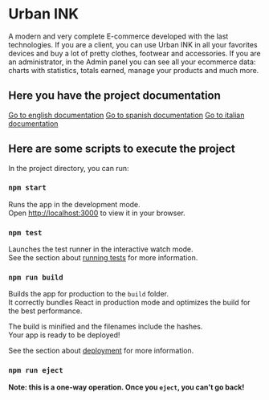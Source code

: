 # Urban INK

A modern and very complete E-commerce developed with the last technologies. If you are a client, you can use Urban INK in all your favorites devices and buy a lot of pretty clothes, footwear and accessories. If you are an administrator, in the Admin panel you can see all your ecommerce data: charts with statistics, totals earned, manage your products and much more.

## Here you have the project documentation

[Go to english documentation](https://docs.google.com/document/d/1edq3DMbFkMcT6GvYW1VymlRjF20ZBvv2JMnYcyCX1Yo/edit?usp=sharing)
[Go to spanish documentation](https://docs.google.com/document/d/1CUZgsqRY5YKX7cBR1T-3JP089XJaECT8UYDoXrtfH68/edit?usp=sharing)
[Go to italian documentation](https://docs.google.com/document/d/19lZC9L_sGZStbdk0dfaLQNkWAa4BKse4W2295ZwO-t4/edit?usp=sharing)

## Here are some scripts to execute the project

In the project directory, you can run:

### `npm start`

Runs the app in the development mode.\
Open [http://localhost:3000](http://localhost:3000) to view it in your browser.

### `npm test`

Launches the test runner in the interactive watch mode.\
See the section about [running tests](https://facebook.github.io/create-react-app/docs/running-tests) for more information.

### `npm run build`

Builds the app for production to the `build` folder.\
It correctly bundles React in production mode and optimizes the build for the best performance.

The build is minified and the filenames include the hashes.\
Your app is ready to be deployed!

See the section about [deployment](https://facebook.github.io/create-react-app/docs/deployment) for more information.

### `npm run eject`

**Note: this is a one-way operation. Once you `eject`, you can't go back!**
